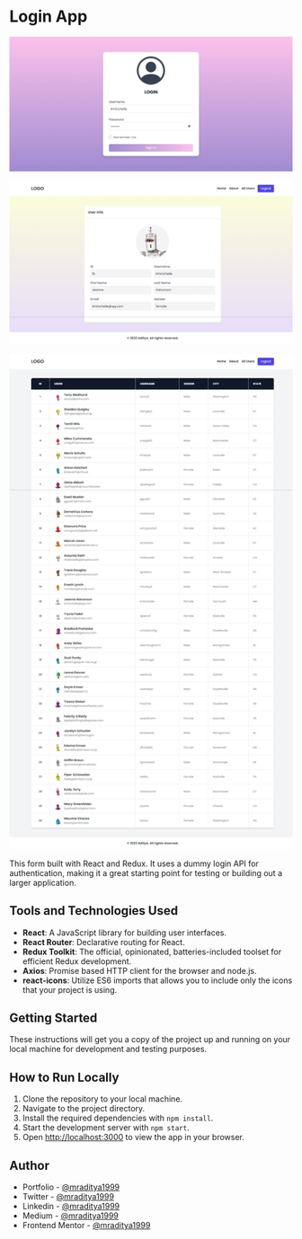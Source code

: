 # Login App

[![Login App](./design/login-form-1.jpeg)](https://react-30-login-app.netlify.app)

[![Login App](./design/login-form-2.jpeg)](https://react-30-login-app.netlify.app)

[![Login App](./design/login-form-3.jpeg)](https://react-30-login-app.netlify.app)

This form built with React and Redux. It uses a dummy login API for authentication, making it a great starting point for testing or building out a larger application.

## Tools and Technologies Used

- **React**: A JavaScript library for building user interfaces.
- **React Router**: Declarative routing for React.
- **Redux Toolkit**: The official, opinionated, batteries-included toolset for efficient Redux development.
- **Axios**: Promise based HTTP client for the browser and node.js.
- **react-icons**: Utilize ES6 imports that allows you to include only the icons that your project is using.

## Getting Started

These instructions will get you a copy of the project up and running on your local machine for development and testing purposes.

## How to Run Locally

1. Clone the repository to your local machine.
2. Navigate to the project directory.
3. Install the required dependencies with `npm install`.
4. Start the development server with `npm start`.
5. Open [http://localhost:3000](http://localhost:3000) to view the app in your browser.

## Author

- Portfolio - [@mraditya1999](https://adityayadav-dev.netlify.app)
- Twitter - [@mraditya1999](https://twitter.com/mraditya1999)
- Linkedin - [@mraditya1999](https://www.linkedin.com/in/mraditya1999/)
- Medium - [@mraditya1999](https://medium.com/@mraditya1999)
- Frontend Mentor - [@mraditya1999](https://www.frontendmentor.io/profile/Aditya-oss-creator)
